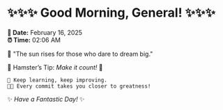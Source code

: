 # ✨✨✨ Good Morning, General! ✨✨✨

**📅 Date:** February 16, 2025  
**⏰ Time:** 02:06 AM  

🌅 "The sun rises for those who dare to dream big."  

🐹 Hamster’s Tip: _Make it count!_ 💪  

```
🚀 Keep learning, keep improving.  
🧑‍💻 Every commit takes you closer to greatness!  
```

✨ *Have a Fantastic Day!* ✨  
